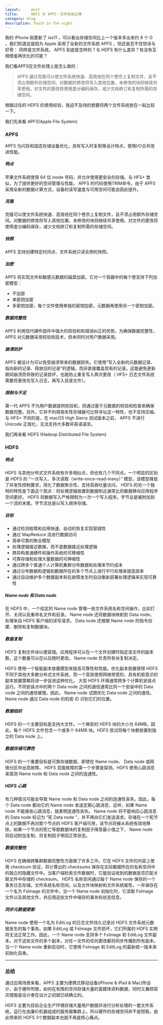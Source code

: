 ```yaml
---
layout:     post
title:      HDFS 与 APFS：文件系统之禅
category: blog
description: Touch in the night
---
```

我的 iPhone 刚更新了 ios11 ，可以看出存储空间比上一个版本多出来约 8 个 G ，我们知道这是因为 Apple 采用了全新的文件系统 APFS ，但还是忍不住惊讶与好奇： 同样是文件系统， APFS 到底是怎样的？与 HDFS 有什么差异？有没有互相借鉴再优化的可能？

我们看APFS在文件处理上是怎么做的：

>APFS 通过克隆可以使文件系统快速、高效地在同个卷宗上复制文件，且不须占用额外存储空间。对数据的修改将写入其他位置，未修改的块则继续共享使用。对文件的更改将使用差分编码保存，减少文档修订和复制所需的存储空间。

根据过往的 HDFS 的使用经验，我迫不及待的想要将两个文件系统放在一起比较一下。

我们先来看 APFS(Apple File System)

### APFS

APFS 为闪存和固态存储设备优化，具有写入时复制等设计特点，使用I/O合并改进性能。

##### 特点

苹果文件系统使用 64 位 inode 号码，并允许使用更安全的存储。与 HFS+ 类似，为了提供更好的空间管理与性能， APFS 的代码使用TRIM命令。由于 APFS 采用全新的数据计算方式，设备的读写速度与可用空间可能会因此提升。

##### 克隆

克隆可以使文件系统快速、高效地在同个卷宗上复制文件，且不须占用额外存储空间。对数据的修改将写入其他位置，未修改的块则继续共享使用。对文件的更改将使用差分编码保存，减少文档修订和复制所需的存储空间。

##### 快照

APFS 支持创建特定时间点、文件系统只读实例的快照。

##### 加密

APFS 将实现文件和敏感元数据的磁盘加密。它对一个容器中的每个卷支持下列加密模型：
- 不加密
- 单密钥加密
- 多密钥加密，每个文件使用单独的密钥加密，元数据再使用另一个密钥加密。

##### 数据完整性

APFS 利用现代硬件固件中强大的校验和和错误纠正的优势。为确保数据完整性， APFS  对元数据采用校验和技术，但未同时对用户数据采用。

##### 崩溃防护

APFS 被设计为可以免受崩溃带来的数据损失。它使用“写入全新的元数据记录、指向新的记录、释放旧的记录”的逻辑，而非直接覆盖现有的记录。这能避免更新期间崩溃而导致的记录损坏，也能防止重复写入两次更改（ HFS+ 日志文件系统需要将更改先写入日志，再写入目录文件）。

##### 限制与不足

第一代 APFS 不为用户数据提供校验和，但通过基于元数据的校验和检查来确保数据完整。另外，它并不利用易失性存储器可比特寻址这一特性，也不支持压缩。
与 HFS+ 不同的是，在 macOS High Sierra 测试版本之前， APFS 不进行 Unicode 正规化，无法支持大多数非英语语言。

我们再来看 HDFS (Hadoop Distributed File System)

### HDFS

##### 特点

HDFS 与其他分布式文件系统有许多相似点，但也有几个不同点。一个明显的区别是 HDFS 的 “一次写入、多次读取（write-once-read-many）” 模型，该模型降低了并发性控制要求，简化了数据聚合性，支持高吞吐量访问。
HDFS 的另一个独特的特性是下面这个观点：将处理逻辑放置到数据附近通常比将数据移向应用程序空间更好。
HDFS 将数据写入严格限制为一次一个写入程序。字节总是被附加到一个流的末尾，字节流总是以写入顺序存储。

##### 目标

- 通过检测故障和应用快速、自动的恢复实现容错性
- 通过 MapReduce 流进行数据访问
- 简单可靠的聚合模型
- 处理逻辑接近数据，而不是数据接近处理逻辑
- 跨异构普通硬件和操作系统的可移植性
- 可靠存储和处理大量数据的可伸缩性
- 通过跨多个普通个人计算机集群分布数据和处理来节约成本
- 通过分布数据和逻辑到数据所在的多个节点上进行平行处理来提高效率
- 通过自动维护多个数据副本和在故障发生时自动重新部署处理逻辑来实现可靠性

##### Name node 和 Data node

在 HDFS 中，一个给定的 Name node 管理一些文件系统名称空间操作，比如打开、关闭以及重命名文件和目录。 Name node 还将数据块映射到 Data node，处理来自 HDFS 客户端的读写请求。 Data node 还根据 Name node 的指令创建、删除和复制数据块。

##### 数据复制

HDFS 复制文件块以便容错。应用程序可以在一个文件创建时指定该文件的副本数，这个数量可以在以后随时更改。 Name node 负责所有块复制决定。

HDFS 使用一个智能副本放置模型来提高可靠性和性能。优化副本放置使得 HDFS 不同于其他大多数分布式文件系统，而一个高效使用网络带宽的、具有机柜意识的副本放置策略将进一步促进这种优化。
大型 HDFS 环境通常跨多个计算机安装点运行。不同安装点中的两个 Data node 之间的通信通常比同一个安装中的 Data node 之间的通信缓慢。因此， Name node 试图优化 Data node 之间的通信。 Name node 通过 Data node 的机柜 ID 识别它们的位置。

##### 数据组织

HDFS 的一个主要目标是支持大文件。一个典型的 HDFS 块的大小为 64MB。因此，每个 HDFS 文件包含一个或多个 64MB 块。HDFS 尝试将每个块都放置到独立的 Data node 上。

##### 数据存储可靠性

HDFS 的一个重要目标是可靠存储数据，即使在 Name node、 Data node 或网络分区中出现故障。
HDFS 克服故障的第一个步骤是探测。HDFS 使用心跳消息来探测 Name node 和 Data node 之间的连通性。

##### HDFS 心跳

有几种情况可能会导致 Name node 和 Data node 之间的连通性丧失。因此，每个 Data node 都向它的 Name node 发送定期心跳消息，这样，如果 Name node 不能接收心跳消息，就表明连通性丧失。 Name node 将不能响应心跳消息的 Data node 标记为 “死 Data node ”，并不再向它们发送请求。存储在一个死节点上的数据不再对那个节点的 HDFS 客户端可用，该节点将被从系统有效地移除。如果一个节点的死亡导致数据块的复制因子降至最小值之下， Name node 将启动附加复制，将复制因子带回正常状态。

##### 数据完整性

HDFS 在确保跨集群数据完整性方面做了许多工作。它在 HDFS 文件的内容上使用 checksum 验证，将计算出的 checksums 保存在实际数据所在的名称空间中的独立的隐藏文件中。当客户端检索文件数据时，它能验证收到的数据是否匹配关联文件中存储的 checksum。
HDFS 名称空间通过每个 Name node 保存的一个事务日志存储。文件系统名称空间，以及文件块映射和文件系统属性，一并保存在一个名为 FsImage 的文件中。当一个 Name node 初始化时，它读取 FsImage 文件以及其他文件，并应用这些文件中保存的事务和状态信息。

##### 同步元数据更新

Name node 使用一个名为 EditLog 的日志文件持久记录对 HDFS 文件系统元数据发生的每个事务。如果 EditLog 或 FsImage 文件损坏，它们所属的 HDFS 实例将无法正常工作。因此，一个 Name node 支持多个 FsImage 和 EditLog 文件副本。对于这些文件的多个副本，对任一文件的任何更改都将同步传播到所有副本。当一个 Name node 重新启动时，它使用 FsImage 和 EditLog 的最新统一版本来初始化自身。

***

### 总结

通过应用场景来看，APFS 主要为便携式移动设备(iPhone & iPad & Mac)所设计，由于硬件所限，如何在有限的空间存储大量的富媒体资料数据，同时又兼顾容灾措施是设计者在设计之初就已经确立的。

HDFS 主要为目前企业生产环境存储大量用户数据并进行分析处理的一套文件系统，运行在由廉价机器组成的服务器集群上，所以硬件的存储空间并不是短板，由此带来的 HDFS 3个数据副本也就不再是核心痛点。



